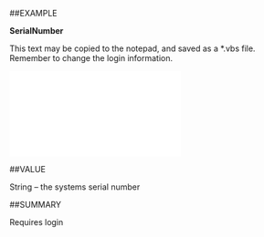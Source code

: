 
##EXAMPLE

**SerialNumber**

This text may be copied to the notepad, and saved as a *.vbs file. Remember to change the login information.

![](..\..\Examples\vbs\SOSettings.SerialNumber.vbs.txt)


##VALUE

String – the systems serial number


##SUMMARY

Requires login

